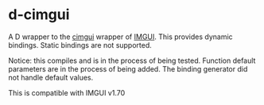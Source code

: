 # d-cimgui

A D wrapper to the [cimgui](https://github.com/cimgui/cimgui) wrapper of [IMGUI](https://github.com/ocornut/imgui). This provides dynamic bindings. Static bindings are not supported.

Notice: this compiles and is in the process of being tested. Function default parameters are in the process of being added. The binding generator did not handle default values.

This is compatible with IMGUI v1.70
